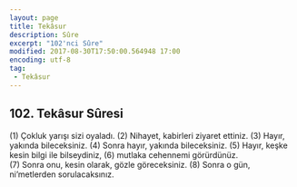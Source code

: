```yaml
---
layout: page
title: Tekâsur
description: Sûre
excerpt: "102'nci Sûre"
modified: 2017-08-30T17:50:00.564948 17:00
encoding: utf-8
tag: 
 - Tekâsur
---
```


## 102. Tekâsur Sûresi

(1) Çokluk yarışı sizi oyaladı.
(2) Nihayet, kabirleri ziyaret ettiniz.
(3) Hayır, yakında bileceksiniz.
(4) Sonra hayır, yakında bileceksiniz. 
(5) Hayır, keşke kesin bilgi ile bilseydiniz, 
(6) mutlaka cehennemi görürdünüz.	
(7) Sonra onu, kesin olarak, gözle göreceksiniz. 
(8) Sonra o gün, ni’metlerden sorulacaksınız.
